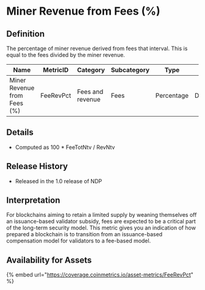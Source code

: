 # Miner Revenue from Fees (%)

## Definition

The percentage of miner revenue derived from fees that interval. This is equal to the fees divided by the miner revenue.

| Name                        | MetricID  | Category         | Subcategory | Type       | Unit          | Interval |
| --------------------------- | --------- | ---------------- | ----------- | ---------- | ------------- | -------- |
| Miner Revenue from Fees (%) | FeeRevPct | Fees and revenue | Fees        | Percentage | Dimensionless | 1 day    |

## Details

* Computed as 100 \* FeeTotNtv / RevNtv

## Release History

* Released in the 1.0 release of NDP

## Interpretation

For blockchains aiming to retain a limited supply by weaning themselves off an issuance-based validator subsidy, fees are expected to be a critical part of the long-term security model. This metric gives you an indication of how prepared a blockchain is to transition from an issuance-based compensation model for validators to a fee-based model.

## Availability for Assets

{% embed url="https://coverage.coinmetrics.io/asset-metrics/FeeRevPct" %}
